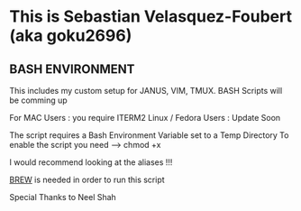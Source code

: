 This is Sebastian Velasquez-Foubert (aka goku2696)
==================================================
 
BASH ENVIRONMENT
----------------

This includes my custom setup for JANUS, VIM, TMUX.
BASH Scripts will be comming up 

For MAC Users : you require ITERM2
Linux / Fedora Users : Update Soon

The script requires a Bash Environment Variable set to a Temp Directory
To enable the script you need --> chmod +x

I would recommend looking at the aliases !!!

[BREW](https://brew.sh/) is needed in order to run this script

Special Thanks to Neel Shah

